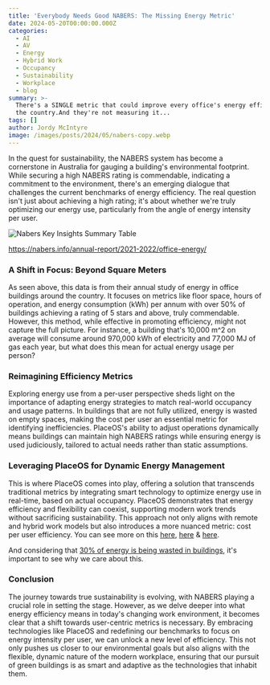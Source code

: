 ```yaml
---
title: 'Everybody Needs Good NABERS: The Missing Energy Metric'
date: 2024-05-20T00:00:00.000Z
categories:
  - AI
  - AV
  - Energy
  - Hybrid Work
  - Occupancy
  - Sustainability
  - Workplace
  - blog
summary: >-
  There's a SINGLE metric that could improve every office's energy efficiency in
  the country.And they're not measuring it...
tags: []
author: Jordy McIntyre
image: /images/posts/2024/05/nabers-copy.webp
---
```

In the quest for sustainability, the NABERS system has become a cornerstone in Australia for gauging a building's environmental footprint. While securing a high NABERS rating is commendable, indicating a commitment to the environment, there's an emerging dialogue that challenges the current benchmarks of energy efficiency. The real question isn't just about achieving a high rating; it's about whether we're truly optimizing our energy use, particularly from the angle of energy intensity per user.

![Nabers Key Insights Summary Table](/images/posts/2024/05/1708575056638.png)

https://nabers.info/annual-report/2021-2022/office-energy/

### A Shift in Focus: Beyond Square Meters

As seen above, this data is from their annual study of energy in office buildings around the country. It focuses on metrics like floor space, hours of operation, and energy consumption (kWh) per annum with over 50% of buildings achieving a rating of 5 stars and above, truly commendable. However, this method, while effective in promoting efficiency, might not capture the full picture. For instance, a building that's 10,000 m^2 on average will consume around 970,000 kWh of electricity and 77,000 MJ of gas each year, but what does this mean for actual energy usage per person?

### Reimagining Efficiency Metrics

Exploring energy use from a per-user perspective sheds light on the importance of adapting energy strategies to match real-world occupancy and usage patterns. In buildings that are not fully utilized, energy is wasted on empty spaces, making the cost per user an essential metric for identifying inefficiencies. PlaceOS's ability to adjust operations dynamically means buildings can maintain high NABERS ratings while ensuring energy is used judiciously, tailored to actual needs rather than static assumptions.

### Leveraging PlaceOS for Dynamic Energy Management

This is where PlaceOS comes into play, offering a solution that transcends traditional metrics by integrating smart technology to optimize energy use in real-time, based on actual occupancy. PlaceOS demonstrates that energy efficiency and flexibility can coexist, supporting modern work trends without sacrificing sustainability. This approach not only aligns with remote and hybrid work models but also introduces a more nuanced metric: cost per user efficiency. You can see more on this [here](https://www.linkedin.com/feed/update/urn:li:activity:7139751255949668352), [here](https://www.linkedin.com/feed/update/urn:li:activity:7128536142366310400) & [here](https://www.linkedin.com/feed/update/urn:li:activity:7115210024599113728).

And considering that [30% of energy is being wasted in buildings](https://www.linkedin.com/feed/update/urn:li:activity:7113018252984819712), it's important to see why we care about this.

### Conclusion

The journey towards true sustainability is evolving, with NABERS playing a crucial role in setting the stage. However, as we delve deeper into what energy efficiency means in today's changing work environment, it becomes clear that a shift towards user-centric metrics is necessary. By embracing technologies like PlaceOS and redefining our benchmarks to focus on energy intensity per user, we can unlock a new level of efficiency. This not only pushes us closer to our environmental goals but also aligns with the flexible, dynamic nature of the modern workplace, ensuring that our pursuit of green buildings is as smart and adaptive as the technologies that inhabit them.
